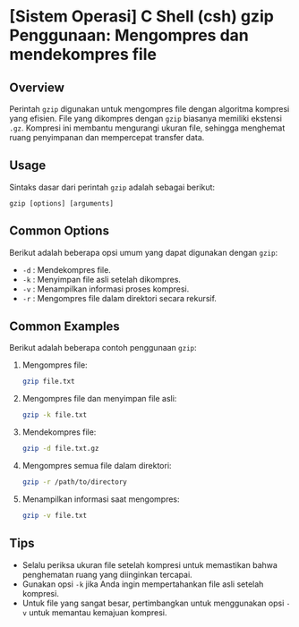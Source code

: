 # [Sistem Operasi] C Shell (csh) gzip Penggunaan: Mengompres dan mendekompres file

## Overview
Perintah `gzip` digunakan untuk mengompres file dengan algoritma kompresi yang efisien. File yang dikompres dengan `gzip` biasanya memiliki ekstensi `.gz`. Kompresi ini membantu mengurangi ukuran file, sehingga menghemat ruang penyimpanan dan mempercepat transfer data.

## Usage
Sintaks dasar dari perintah `gzip` adalah sebagai berikut:
```
gzip [options] [arguments]
```

## Common Options
Berikut adalah beberapa opsi umum yang dapat digunakan dengan `gzip`:

- `-d` : Mendekompres file.
- `-k` : Menyimpan file asli setelah dikompres.
- `-v` : Menampilkan informasi proses kompresi.
- `-r` : Mengompres file dalam direktori secara rekursif.

## Common Examples
Berikut adalah beberapa contoh penggunaan `gzip`:

1. Mengompres file:
   ```bash
   gzip file.txt
   ```

2. Mengompres file dan menyimpan file asli:
   ```bash
   gzip -k file.txt
   ```

3. Mendekompres file:
   ```bash
   gzip -d file.txt.gz
   ```

4. Mengompres semua file dalam direktori:
   ```bash
   gzip -r /path/to/directory
   ```

5. Menampilkan informasi saat mengompres:
   ```bash
   gzip -v file.txt
   ```

## Tips
- Selalu periksa ukuran file setelah kompresi untuk memastikan bahwa penghematan ruang yang diinginkan tercapai.
- Gunakan opsi `-k` jika Anda ingin mempertahankan file asli setelah kompresi.
- Untuk file yang sangat besar, pertimbangkan untuk menggunakan opsi `-v` untuk memantau kemajuan kompresi.
